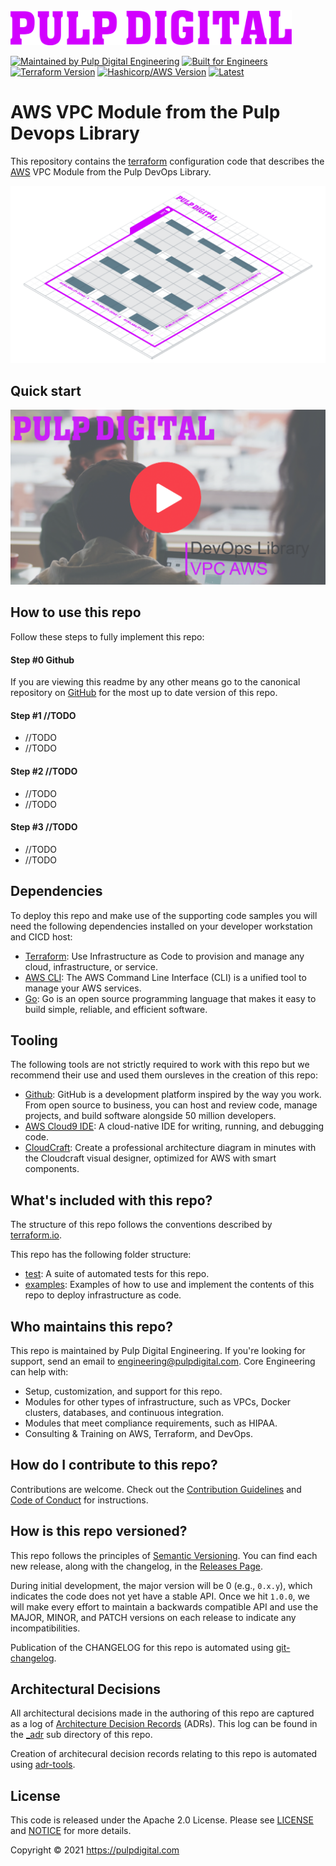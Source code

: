 <a href="https://pulpdigital.com/" target="_blank">
<img src="_assets/logo.png" width="450" />
</a>

[![Maintained by Pulp Digital Engineering](https://img.shields.io/badge/maintained%20by-pulp%20digital%20engineering-D200FF?style=flat-square)](https://pulpdigital.com/) 
[![Built for Engineers](https://img.shields.io/badge/project-devops%20library-D200FF?style=flat-square)](https://www.pulpdigital.com/library)
[![Terraform Version](https://img.shields.io/badge/terraform-=>%200.14.7-green?style=flat-square)](https://github.com/hashicorp/terraform) 
[![Hashicorp/AWS Version](https://img.shields.io/badge/hashicorp/aws-=>%203.0-green?style=flat-square)](https://github.com/hashicorp/terraform-provider-aws) 
[![Latest](https://img.shields.io/badge/latest-0.0.0-green?style=flat-square)](../../releases) 

# AWS VPC Module from the Pulp Devops Library
This repository contains the [terraform](https://www.terraform.io/) configuration code that describes the [AWS](https://aws.amazon.com/) VPC Module from the Pulp DevOps Library.

![aws vpc](_docs/architecture.png)


## Quick start

[![Quick Start Video](/_assets/video-graphics.png)](https://www.youtube.com/watch?v=dQw4w9WgXcQ)

## How to use this repo

Follow these steps to fully implement this repo:

#### Step #0 Github
If you are viewing this readme by any other means go to the canonical repository on [GitHub](https://github.com/pulp-digital-private/pulp-devops-library-iac-vpc-aws) for the most up to date version of this repo.

#### Step #1 //TODO
- //TODO
- //TODO

#### Step #2 //TODO
- //TODO
- //TODO

#### Step #3 //TODO
- //TODO
- //TODO


## Dependencies

To deploy this repo and make use of the supporting code samples you will need the following dependencies installed on your developer workstation and CICD host:
- [Terraform](https://www.terraform.io/): Use Infrastructure as Code to provision and manage any cloud, infrastructure, or service.
- [AWS CLI](https://aws.amazon.com/cli/): The AWS Command Line Interface (CLI) is a unified tool to manage your AWS services.
- [Go](https://golang.org/): Go is an open source programming language that makes it easy to build simple, reliable, and efficient software.

## Tooling

The following tools are not strictly required to work with this repo but we recommend their use and used them oursleves in the creation of this repo:
- [Github](https://github.com): GitHub is a development platform inspired by the way you work. From open source to business, you can host and review code, manage projects, and build software alongside 50 million developers.
- [AWS Cloud9 IDE](https://aws.amazon.com/cloud9/): A cloud-native IDE for writing, running, and debugging code. 
- [CloudCraft](https://cloudcraft.co/): Create a professional architecture diagram in minutes with the Cloudcraft visual designer, optimized for AWS with smart components.

## What's included with this repo?

The structure of this repo follows the conventions described by [terraform.io](https://www.terraform.io/docs/language/modules/develop/structure.html).

This repo has the following folder structure:

- [test](/test): A suite of automated tests for this repo.
- [examples](/examples): Examples of how to use and implement the contents of this repo to deploy infrastructure as code.

## Who maintains this repo?

This repo is maintained by Pulp Digital Engineering. If you're looking for support, send an email to [engineering@pulpdigital.com](mailto:engineering@pulpdigital.com?subject=DevOps%20Library%20VPC%20AWS).
Core Engineering can help with:

- Setup, customization, and support for this repo.
- Modules for other types of infrastructure, such as VPCs, Docker clusters, databases, and continuous integration.
- Modules that meet compliance requirements, such as HIPAA.
- Consulting & Training on AWS, Terraform, and DevOps.

## How do I contribute to this repo?

Contributions are welcome. Check out the
[Contribution Guidelines](/CONTRIBUTING.md) and 
[Code of Conduct](/CONDUCT.md) for instructions.

## How is this repo versioned?

This repo follows the principles of [Semantic Versioning](http://semver.org/). You can find each new release,
along with the changelog, in the [Releases Page](../../releases).

During initial development, the major version will be 0 (e.g., `0.x.y`), which indicates the code does not yet have a
stable API. Once we hit `1.0.0`, we will make every effort to maintain a backwards compatible API and use the MAJOR,
MINOR, and PATCH versions on each release to indicate any incompatibilities.

Publication of the CHANGELOG for this repo is automated using [git-changelog](https://github.com/git-chglog/git-chglog).

## Architectural Decisions

All architectural decisions made in the authoring of this repo are captured as a log of [Architecture Decision Records](http://thinkrelevance.com/blog/2011/11/15/documenting-architecture-decisions) (ADRs). This log can be found in the [_adr](/_adr) sub directory of this repo.

Creation of architecural decision records relating to this repo is automated using [adr-tools](https://github.com/npryce/adr-tools).

## License

This code is released under the Apache 2.0 License. Please see
[LICENSE](/LICENSE) and
[NOTICE](/NOTICE) for more details.

Copyright &copy; 2021 https://pulpdigital.com
